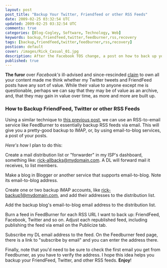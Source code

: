 ```yaml
---           
layout: post
post_title: "Backup Your Twitter, Friendfeed or other RSS Feeds"
date: 2009-02-25 03:32:54 UTC
updated: 2009-02-25 03:32:54 UTC
comments: true
categories: [Blog-Cogley, Software, Technology, Web]
keywords: backup,friendfeed,twitter,feedburner,rss,recovery
tags: [backup,friendfeed,twitter,feedburner,rss,recovery]
posticon: default
cover: /images/Rick_Casual_01.jpg
description: After the Facebook TOS change, a post on how to back up your Twitter etc, by Rick Cogley.
published: true
---
```


**The furor** over _Facebook's_ ill-advised and since-rescinded [claim](http://rick.cogley.info/blog/index.php?id=4731676640340199868) to own all your content made me think whether my Twitter tweets and FriendFeed posts have any sort of value. While their value to anyone except me is questionable, perhaps we can say that they may be of value as an archive, and, that they may gain in value over time, as more and more are built up. 


### How to Backup FriendFeed, Twitter or other RSS Feeds



Using a similar technique to [this previous post](http://rick.cogley.info/blog/?id=1112112513525533382), we can use an RSS-to-email service like FeedBurner to essentially backup RSS feeds via email. This will give you a pretty-good backup to IMAP, or, by using email-to-blog services, a post of your posts. 


_Here's how_ I plan to do this: 





Create a mail distribution list or "forwarder" in my ISP's dashboard, something like: rick-allbacks@mydomain.com. A DL will forward mail it receives, to list members. 


Make a blog in Blogger or another service that supports email-to-blog. Note its email-to-blog address.


Create one or two backup IMAP accounts, like rick-backup1@mydomain.com, and add their addresses to the distribution list.


Add the backup blog's email-to-blog email address to the distribution list.


Burn a feed in FeedBurner for each RSS URL I want to back up: FriendFeed, Facebook, Twitter and so on. Adjust each republished feed, including publishing the feed via email on the Publicize tab.


Subscribe my DL email address to the feed. On the Feedburner feed page, there is a link to "subscribe by email" and you can enter the address there. 





Finally, note that you'd need to be sure to check the first email you get from Feedburner, as you have to verify the address. I hope this idea helps you backup your FriendFeed, Twitter, and other RSS feeds. **Enjoy**!

